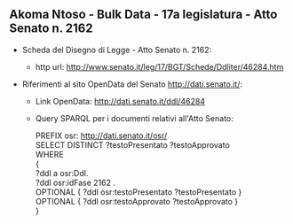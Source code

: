 ## Akoma Ntoso - Bulk Data - 17a legislatura - Atto Senato n. 2162 ##

* Scheda del Disegno di Legge - Atto Senato n. 2162:
	* http url: http://www.senato.it/leg/17/BGT/Schede/Ddliter/46284.htm

* Riferimenti al sito OpenData del Senato http://dati.senato.it/:
	* Link OpenData: http://dati.senato.it/ddl/46284
	* Query SPARQL per i documenti relativi all'Atto Senato:

        PREFIX osr: <http://dati.senato.it/osr/>  
		SELECT DISTINCT ?testoPresentato ?testoApprovato  
		WHERE  
		{  
		    ?ddl a osr:Ddl.  
		    ?ddl osr:idFase 2162 .  
		    OPTIONAL { ?ddl osr:testoPresentato ?testoPresentato }  
		    OPTIONAL { ?ddl osr:testoApprovato ?testoApprovato }  
		}
		